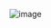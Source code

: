 ![image](https://github.com/golu098/FinTech-Dashboard/assets/95178381/dff08198-4ec6-49aa-8f3d-b79dd972b9c6)
